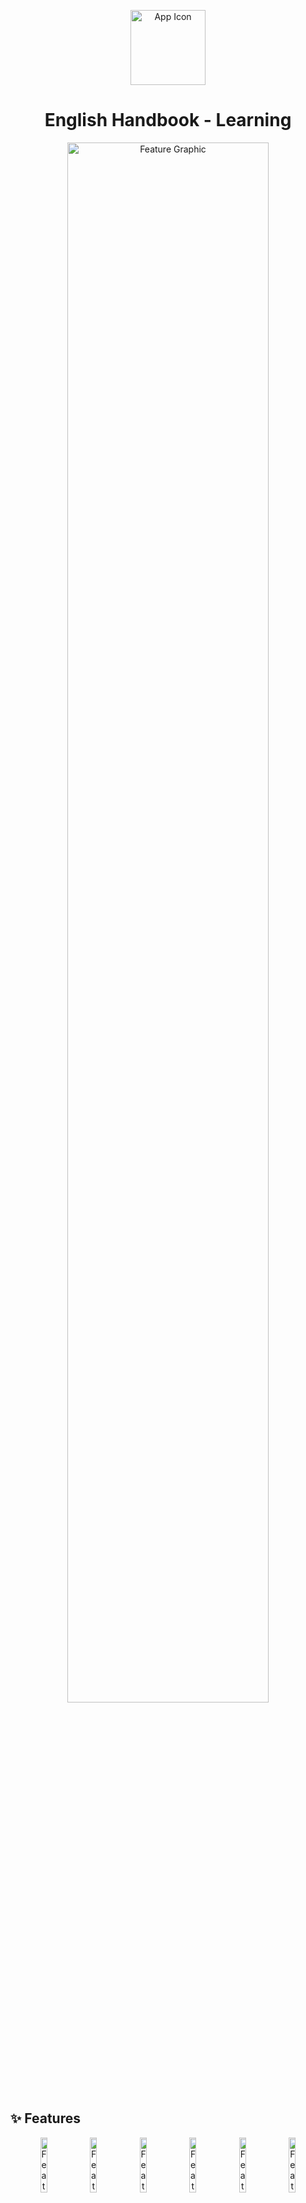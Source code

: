 <p align="center">
  <img src="images/icon.png" alt="App Icon" width="120">
</p>


<h1 align="center">English Handbook - Learning</h1>

<p align="center">
  <img src="images/featureGraphic.png" alt="Feature Graphic" width="80%">
</p>

## ✨ Features

<p align="center">
  <img src="images/1_en-US.png" alt="Feature 1" width="15%">
  <img src="images/2_en-US.png" alt="Feature 2" width="15%">
  <img src="images/3_en-US.png" alt="Feature 3" width="15%">
  <img src="images/4_en-US.png" alt="Feature 4" width="15%">
  <img src="images/5_en-US.png" alt="Feature 5" width="15%">
  <img src="images/6_en-US.png" alt="Feature 6" width="15%">
</p>

Master English Vocabulary & Grammar with Ease!

Our app goes beyond vocabulary! Now, in addition to learning 6,000+ of the most common words from the Oxford Dictionary, you can also improve your grammar with our new Grammar Handbook—your complete guide to mastering English rules and structures.

Key Features:
📖 Grammar Handbook – Learn essential grammar rules with clear explanations and examples to enhance your writing and speaking skills.
📝 Vocabulary Builder – Expand your word bank with curated word lists, flashcards, and review tools.
🔔 Custom Reminders – Get daily notifications for new words or grammar tips to keep learning consistently.
🔥 Streak Tracking – Stay motivated by maintaining your learning streak and reaching new milestones.

Whether you're a student, professional, or language enthusiast, this app is your ultimate companion for mastering English. Start learning today! 🚀

# 📥 Download My App

<p align="center">
  <a href="https://play.google.com/store/apps/details?id=com.alexcao.grammar_polisher">
    <img src="https://upload.wikimedia.org/wikipedia/commons/7/78/Google_Play_Store_badge_EN.svg" height="60" alt="Get it on Google Play">
  </a>
  <a href="https://apps.apple.com/us/app/english-handbook-learning/id6741855072">
    <img src="https://developer.apple.com/assets/elements/badges/download-on-the-app-store.svg" height="60" alt="Download on the App Store">
  </a>
</p>

---

# 🌐 Landing Page

🔹 [**Dev Pullstack**](https://pullstack.id.vn/) - Personal Portfolio  
🔹 [**English Handbook**](https://pullstack.id.vn/pages/english_handbook/) - English Handbook

---

# 🤝 Connect with Me

<p align="center">
  <a href="https://www.youtube.com/@dev.pullstack">
    <img src="https://img.shields.io/badge/YouTube-FF0000?logo=youtube&logoColor=white" height="30" alt="YouTube">
  </a>
  <a href="https://github.com/alexcao194">
    <img src="https://img.shields.io/badge/GitHub-000?logo=github&logoColor=white" height="30" alt="GitHub">
  </a>
  <a href="https://www.tiktok.com/@dev.pullstack">
    <img src="https://img.shields.io/badge/TikTok-000000?logo=tiktok&logoColor=white" height="30" alt="TikTok">
  </a>
  <a href="https://facebook.com/alexcao194">
    <img src="https://img.shields.io/badge/Facebook-1877F2?logo=facebook&logoColor=white" height="30" alt="Facebook">
  </a>
</p>


## Support & Donations

<a href="https://www.buymeacoffee.com/jKBSanOvvw" target="_blank"><img src="https://cdn.buymeacoffee.com/buttons/v2/default-blue.png" alt="Buy Me A Coffee" style="height: 45px !important;width: 150px !important;" ></a>

## Required Environment

### Framework
- [Flutter SDK >= 3.27.0](https://flutter.dev/docs/get-started/install)
- [Dart SDK >= 3.6.0](https://dart.dev/get-dart)

### Android
- [Android Studio >= Ladybug](https://developer.android.com/studio)
- [Android SDK](https://developer.android.com/studio)

### iOS
- [Xcode >= 15.0](https://developer.apple.com/xcode/)
- [Cocoapods >= 1.16.2](https://cocoapods.org)

## Should Have Android Studio Plugins
- Flutter
- Dart
- FlutterAssetsGenerator
- Bloc

## Folder structure
- `assets`: The folder to store resources file such as fonts, images and lottie animations
    - `images`: store images
    - `sounds`: store sounds
    - `fonts`: store fonts
- `lib`: The folder is main container of all code inside Zeniuz application
    - `configs`: Configuration of Router, Supabase, etc.
    - `constants`: Constants of application
    - `core`: Base classes, extensions, etc.
    - `data`:
        - `data_sources`: Data sources such as API, Database, realtime, etc.
        - `models`: Data models convert from raw data to entity
        - `repositories`: Repositories to interact with data sources
    - `gererared`: Generated files (intl, assets, etc.)
    - `navigation`: Navigation of application
    - `ui`: User interface
        - `commons`: Common and base widgets
        - `screens`:
            - `home`:
                - `bloc`: Join screen bloc
                - `widgets`: Widgets of Join screen
                - `home_screen.dart`: Join screen
    - `utils`: Helper functions
    - `main.dart`: Entry point of application
    - `app.dart`: Wrapper of application

## Code style
- Follow [Effective Dart](https://dart.dev/guides/language/effective-dart/style)
- Import from dart package first, then flutter package, then project package, then current package
- Importing from the same package should be in one line and use relative path
    - ex: `import '../../models/user_model.dart'`

## Usage

### Install dependencies
- Move to root dir `cd {root}`
- Install necessary packages `flutter pub get`

### Generate files
- Generate necessary files: `flutter pub run build_runner build --delete-conflicting-outputs`
- Auto generate necessary files: run in new terminal `flutter pub run build_runner watch --delete-conflicting-outputs`
- Click `Build` -> `Generate Flutter Assets` to generate assets path
- Note: If you create a new assets folder, right-click on the folder and click `Flutter: Configuring Paths` to add assets path into `pubspec.yaml`

### Add Google Services
- Download `google-services.json` from Firebase and put it in `android/app/src/development` folder
- Download `GoogleService-Info.plist` from Firebase and put it in `ios/Runner/GoogleServices` folder, then rename it to `GoogleService-Info-Development.plist`
- Do the same for `production` flavor

### Run
- We have 2 flavors: `development` and `production`
- Remove `.example` in `.env.example` folder or create your own env file and put it in `.env/` folder, that named `development.json`
- Run `flutter run --flavor development --dart-define-from-file=.env/development.json` to run the app in development mode

### Sign with your own keystore
- Create a keystore file `keystore.jks`, it should be placed in `android/app` folder
- Create a file `key.properties` in `android` folder with the following content:

```
storePassword=<password>
keyPassword=<password>
keyAlias=<alias>
storeFile=<relative path to keystore file> (from android/app)
```

### Build
This project uses Fastlane to build and release the app. To build the app, you can run the following commands:
- Android:
    - `cd android`
    - `fastlane release --env production`
- IOS:
    - `cd ios`
    - `fastlane release --env production`

And That's it! You are ready to go! 🚀

## Contributing
- Clone the repository
- See [CONTRIBUTION.md](CONTRIBUTION.md) for more details

